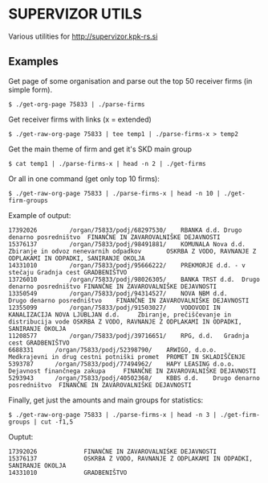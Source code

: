 SUPERVIZOR UTILS
================

Various utilities for http://supervizor.kpk-rs.si

Examples
--------

Get page of some organisation and parse out the top 50 receiver firms (in simple form).

    $ ./get-org-page 75833 | ./parse-firms


Get receiver firms with links (x = extended)

    $ ./get-raw-org-page 75833 | tee temp1 | ./parse-firms-x > temp2

Get the main theme of firm and get it's SKD main group

    $ cat temp1 | ./parse-firms-x | head -n 2 | ./get-firms

Or all in one command (get only top 10 firms):

    $ ./get-raw-org-page 75833 | ./parse-firms-x | head -n 10 | ./get-firm-groups

Example of output:
  
    17392026	     /organ/75833/podj/68297530/    RBANKA d.d.	Drugo denarno posredništvo	FINANČNE IN ZAVAROVALNIŠKE DEJAVNOSTI
    15376137	     /organ/75833/podj/98491881/    KOMUNALA Nova d.d. Zbiranje in odvoz nenevarnih odpadkov	   OSKRBA Z VODO, RAVNANJE Z ODPLAKAMI IN ODPADKI, SANIRANJE OKOLJA
    14331010	     /organ/75833/podj/95666222/    PREKMORJE d.d. - v stečaju Gradnja cest	GRADBENIŠTVO
    13726010	     /organ/75833/podj/98026305/    BANKA TRST d.d.  Drugo denarno posredništvo	FINANČNE IN ZAVAROVALNIŠKE DEJAVNOSTI
    13350549	     /organ/75833/podj/94314527/    NOVA NBM d.d.     Drugo denarno posredništvo	FINANČNE IN ZAVAROVALNIŠKE DEJAVNOSTI
    12355099	     /organ/75833/podj/91503027/    VODOVODI IN KANALIZACIJA NOVA LJUBLJAN d.d.		Zbiranje, prečiščevanje in distribucija vode OSKRBA Z VODO, RAVNANJE Z ODPLAKAMI IN ODPADKI, SANIRANJE OKOLJA
    11208577	     /organ/75833/podj/39716651/    RPG, d.d.	Gradnja cest GRADBENIŠTVO
    6688331	     /organ/75833/podj/52398790/    ARWIGO, d.o.o.	Medkrajevni in drug cestni potniški promet	PROMET IN SKLADIŠČENJE
    5393787	     /organ/75833/podj/77494962/    HAPY LEASING d.o.o.	Dejavnost finančnega zakupa	    FINANČNE IN ZAVAROVALNIŠKE DEJAVNOSTI
    5293943	     /organ/75833/podj/40502368/    KBBS d.d.	 Drugo denarno posredništvo  FINANČNE IN ZAVAROVALNIŠKE DEJAVNOSTI


Finally, get just the amounts and main groups for statistics:

    $ ./get-raw-org-page 75833 | ./parse-firms-x | head -n 3 | ./get-firm-groups | cut -f1,5

Ouptut:

    17392026		     FINANČNE IN ZAVAROVALNIŠKE DEJAVNOSTI
    15376137		     OSKRBA Z VODO, RAVNANJE Z ODPLAKAMI IN ODPADKI, SANIRANJE OKOLJA
    14331010		     GRADBENIŠTVO

